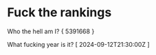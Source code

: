 # Fuck the rankings

Who the hell am I?
{ 5391668 }

What fucking year is it?
[ 2024-09-12T21:30:00Z ]
